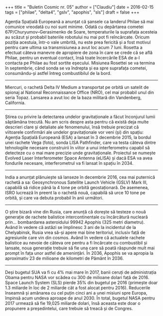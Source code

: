 +++
title = "Buletin Cosmic nr. 05"
author = ["Claudiu"]
date = 2016-02-15
tags = ["philae", "delta4", "gslv", "apophis", "sls"]
draft = false
+++

Agenția Spațială Europeană a anunțat că șansele ca landerul Philae să mai comunice vreodată cu noi sunt minime. Odată cu depărtarea cometei 67P/Churyumov–Gerasimenko de Soare, temperaturile la suprafața acesteia au scăzut și probabil bateriile robotului nu mai pot fi reîncărcate. Oricum poziția acestuia, într-o vale umbrită, nu este prea fericită și a fost motivul pentru care ultima sa transmisiunea a avut loc acum 7 luni. Rosetta a efectuat câteva manevre de apropiere de zona în care se crede că se află Philae, pentru un eventual contact, însă toate încercările ESA de a-l contacta pe Philae au fost sortite eșecului. Misiunea Rosettei se va termina în septembrie, când sonda se va îndrepta și ea spre suprafața cometei, consumându-și astfel întreg combustibilul de la bord.

---

Miercuri, o rachetă Delta IV Medium a transportat pe orbită un satelit de spionaj al National Reconnaissance Office (NRO), cel mai probabil unul din seria Topaz. Lansarea a avut loc de la baza militară din Vandenberg, California.

---

Știrea cu privire la detectarea undelor gravitaționale a făcut înconjurul lumii săptămâna trecută. Nu am scris despre asta pentru că există deja multe descrieri clare și detaliate ale fenomenului, însă trebuie precizat că viitoarele confirmări ale undelor gravitaționale vor veni (și) din spațiu: Agenția Spațială Europeană (ESA) a lansat în 3 decembrie 2015, la bordul unei rachete Vega (foto), sonda LISA Pathfinder, care va testa câteva dintre tehnologiile necesare construirii în viitor a unui interferometru capabil să detecteze cu o mai mare precizie unde gravitaționale. Proiectul se numește Evolved Laser Interferometer Space Antenna (eLISA) și dacă ESA va avea fondurile necesare, interferometrul va fi lansat în spațiu în 2034.

---

India a anunțat plănuiește să lanseze în decembrie 2016, cea mai puternică rachetă a sa: Geosynchronous Satellite Launch Vehicle (GSLV) Mark III, capabilă să ridice până la 4 tone pe orbită geostaționară. De asemenea, ISRO lucrează în preent la o rachetă nouă, capabilă să urce 10 tone pe orbită, și care va debuta probabil în anii următori.

---

O știre bizară vine din Rusia, care anunță că dorește să testeze o nouă generație de rachete balistice intercontinentale cu încărcătură nucleară prin... bombardarea asteroidului 99942 Apophis (325 metri diametru). Având în vedere că astăzi se împlinesc 3 ani de la incidentul de la Chelyabinsk, Rusia vrea să-și apere mai bine teritoriul, inclusiv față de agresiunile care vin din cosmos. Având în vedere că actualele rachete balistice au nevoie de câteva ore pentru a fi încărcate cu combustibil și lansate, noua generație trebuie să fie una care să poată răspunde mult mai prompt în fața unor astfel de amenințări. În 2036, Apophis se va apropia la aproximativ 23 de milioane de kilometri de Pământ în 2036.

---

Deși bugetul SUA va fi cu 4% mai mare în 2017, banii ceruți de administrația Obama pentru NASA vor scădea cu 300 de milioane dolari față de 2016. Space Launch System (SLS) pierde 35% din bugetul pe 2016 (primește doar 1.3 miliarde în loc de 2 miliarde cât a fost alocat pentru 2016). Reducerile înseamnă și amânarea cu cel puțin cinci ani a unei misiuni spre Europa, împinsă acum undeva aproape de anul 2030. În total, bugetul NASA pentru 2017 urmează să fie 19,025 miliarde dolari, însă aceasta este doar o propunere a președintelui, care trebuie să treacă și de Congres.
